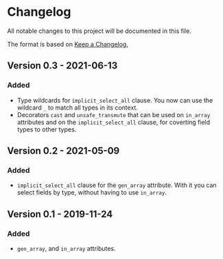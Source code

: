 # Changelog

All notable changes to this project will be documented in this file.

The format is based on [Keep a Changelog](https://keepachangelog.com/en/1.0.0/),

## Version 0.3 - 2021-06-13

### Added
- Type wildcards for `implicit_select_all` clause. You now can use the wildcard `_` to match all types in its context.
- Decorators `cast` and `unsafe_transmute` that can be used on `in_array` attributes and on the `implicit_select_all` clause, for coverting field types to other types.

## Version 0.2 - 2021-05-09

### Added
- `implicit_select_all` clause for the `gen_array` attribute. With it you can select fields by type, without having to use `in_array`.

## Version 0.1 - 2019-11-24

### Added
- `gen_array`, and `in_array` attributes.